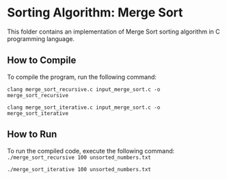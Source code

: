 # Sorting Algorithm: Merge Sort

This folder contains an implementation of Merge Sort sorting algorithm in C programming language.

## How to Compile

To compile the program, run the following command:

`clang merge_sort_recursive.c input_merge_sort.c -o merge_sort_recursive`

`clang merge_sort_iterative.c input_merge_sort.c -o merge_sort_iterative`


## How to Run

To run the compiled code, execute the following command:
`./merge_sort_recursive 100 unsorted_numbers.txt`

`./merge_sort_iterative 100 unsorted_numbers.txt`
